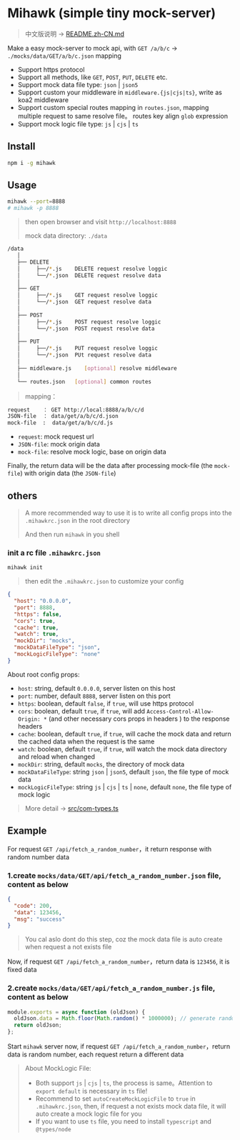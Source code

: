 # Mihawk (simple tiny mock-server)

> 中文版说明 → [README.zh-CN.md](./README.zh_CN.md)

Make a easy mock-server to mock api, with `GET /a/b/c` -> `./mocks/data/GET/a/b/c.json` mapping

- Support https protocol
- Support all methods, like `GET`, `POST`, `PUT`, `DELETE` etc.
- Support mock data file type: `json` | `json5`
- Support custom your middleware in `middleware.{js|cjs|ts}`, write as koa2 middleware
- Support custom special routes mapping in `routes.json`, mapping multiple request to same resolve file。 routes key align `glob` expression
- Support mock logic file type: `js` | `cjs` | `ts`

## Install

```sh
npm i -g mihawk
```

## Usage

```sh
mihawk --port=8888
# mihawk -p 8888
```

> then open browser and visit `http://localhost:8888`
>
> mock data directory: `./data`

```sh
/data
   │
   ├── DELETE
   │     ├──/*.js    DELETE request resolve loggic
   │     └──/*.json  DELETE request resolve data
   │
   ├── GET
   │     ├──/*.js    GET request resolve loggic
   │     └──/*.json  GET request resolve data
   │
   ├── POST
   │     ├──/*.js    POST request resolve loggic
   │     └──/*.json  POST request resolve data
   │
   ├── PUT
   │     ├──/*.js    PUT request resolve loggic
   │     └──/*.json  PUt request resolve data
   │
   ├── middleware.js    [optional] resolve middleware
   │
   └── routes.json   [optional] common routes
```

> mapping：

```sh
request    ： GET http://local:8888/a/b/c/d
JSON-file  ： data/get/a/b/c/d.json
mock-file  :  data/get/a/b/c/d.js
```

- `request`: mock request url
- `JSON-file`: mock origin data
- `mock-file`: resolve mock logic, base on origin data

Finally, the return data will be the data after processing mock-file (the `mock-file`) with origin data (the `JSON-file`)

## others

> A more recommended way to use it is to write all config props into the `.mihawkrc.json` in the root directory
>
> And then run `mihawk` in you shell

### init a rc file `.mihawkrc.json`

```sh
mihawk init
```

> then edit the `.mihawkrc.json` to customize your config

```json
{
  "host": "0.0.0.0",
  "port": 8888,
  "https": false,
  "cors": true,
  "cache": true,
  "watch": true,
  "mockDir": "mocks",
  "mockDataFileType": "json",
  "mockLogicFileType": "none"
}
```

About root config props:

- `host`: string, default `0.0.0.0`, server listen on this host
- `port`: number, default `8888`, server listen on this port
- `https`: boolean, default `false`, if `true`, will use https protocol
- `cors`: boolean, default `true`, if `true`, will add `Access-Control-Allow-Origin: *` (and other necessary cors props in headers ) to the response headers
- `cache`: boolean, default `true`, if `true`, will cache the mock data and return the cached data when the request is the same
- `watch`: boolean, default `true`, if `true`, will watch the mock data directory and reload when changed
- `mockDir`: string, default `mocks`, the directory of mock data
- `mockDataFileType`: string `json` | `json5`, default `json`, the file type of mock data
- `mockLogicFileType`: string `js` | `cjs` | `ts` | `none`, default `none`, the file type of mock logic

> More detail -> [src/com-types.ts](dist/types/src/com-types.d.ts)

## Example

For request `GET /api/fetch_a_random_number`，it return response with random number data

### 1.create `mocks/data/GET/api/fetch_a_random_number.json` file, content as below

```json
{
  "code": 200,
  "data": 123456,
  "msg": "success"
}
```

> You cal aslo dont do this step, coz the mock data file is auto create when request a not exists file

Now, if request `GET /api/fetch_a_random_number`，return data is `123456`, it is fixed data

### 2.create `mocks/data/GET/api/fetch_a_random_number.js` file, content as below

```js
module.exports = async function (oldJson) {
  oldJson.data = Math.floor(Math.random() * 1000000); // generate random number
  return oldJson;
};
```

Start `mihawk` server now, if request `GET /api/fetch_a_random_number`，return data is random number, each request return a different data

> About MockLogic File:
>
> - Both support `js` | `cjs` | `ts`, the process is same。Attention to `export default` is necessary in `ts` file!
> - Recommend to set `autoCreateMockLogicFile` to `true` in `.mihawkrc.json`, then, if request a not exists mock data file, it will auto create a mock logic file for you
> - If you want to use `ts` file, you need to install `typescript` and `@types/node`
